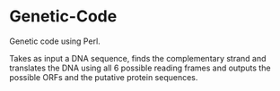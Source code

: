 # Genetic-Code

Genetic code using Perl.

Takes as input a DNA sequence, finds the complementary strand and translates the DNA using all 6 possible reading frames and outputs the possible ORFs and the putative protein sequences.
